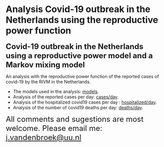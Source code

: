 Analysis Covid-19 outbreak in the Netherlands using the reproductive
power function
================

<font size="5"> **Covid-19 outbreak in the Netherlands using a
reproductive power model and a Markov mixing model**</font>

An analysis with the reproductive power function of the reported cases
of covid-19 by the RIVM in the Netherlands.

  - The models used in the analysis: [models](TheModelsUsed.pdf).
  - Analysis of the reported cases per day: [cases/day](cases_day.md).
  - Analysis of the hospitalized covid19 cases per day :
    [hospitalized/day](hospitalized_day.md).
  - Analysis of the number of covid19 deaths per day:
    [deaths/day](overleden.md).

<font size="5"> All comments and sugestions are most welcome. Please
email me: <j.vandenbroek@uu.nl></font>
